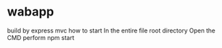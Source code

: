 # wabapp
build by express mvc
how to start
In the entire file root directory
Open the CMD
perform npm start